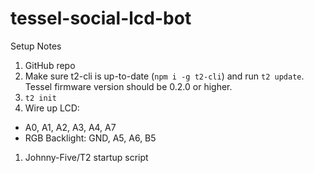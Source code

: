 # tessel-social-lcd-bot

Setup Notes

1. GitHub repo
1. Make sure t2-cli is up-to-date (`npm i -g t2-cli`) and run `t2 update`. Tessel firmware version should be 0.2.0 or higher.
2. `t2 init`
1. Wire up LCD:
  * A0, A1, A2, A3, A4, A7
  * RGB Backlight: GND, A5, A6, B5
1. Johnny-Five/T2 startup script